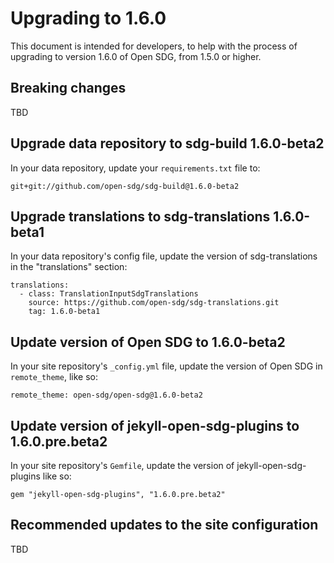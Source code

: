<h1>Upgrading to 1.6.0</h1>

This document is intended for developers, to help with the process of upgrading to version 1.6.0 of Open SDG, from 1.5.0 or higher.

## Breaking changes

TBD

## Upgrade data repository to sdg-build 1.6.0-beta2

In your data repository, update your `requirements.txt` file to:

```
git+git://github.com/open-sdg/sdg-build@1.6.0-beta2
```

## Upgrade translations to sdg-translations 1.6.0-beta1

In your data repository's config file, update the version of sdg-translations in the "translations" section:

```
translations:
  - class: TranslationInputSdgTranslations
    source: https://github.com/open-sdg/sdg-translations.git
    tag: 1.6.0-beta1
```

## Update version of Open SDG to 1.6.0-beta2

In your site repository's `_config.yml` file, update the version of Open SDG in `remote_theme`, like so:

```
remote_theme: open-sdg/open-sdg@1.6.0-beta2
```

## Update version of jekyll-open-sdg-plugins to 1.6.0.pre.beta2

In your site repository's `Gemfile`, update the version of jekyll-open-sdg-plugins like so:

```
gem "jekyll-open-sdg-plugins", "1.6.0.pre.beta2"
```

## Recommended updates to the site configuration

TBD
